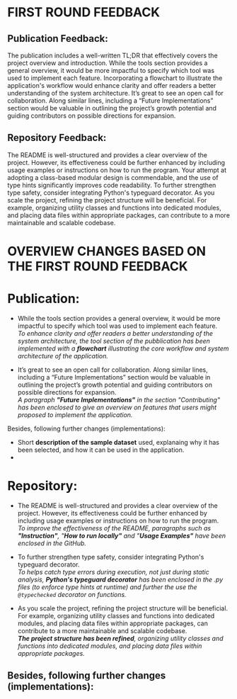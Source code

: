# FIRST ROUND FEEDBACK 

## Publication Feedback:   
The publication includes a well-written TL;DR that effectively covers the project overview and introduction. 
While the tools section provides a general overview, it would be more impactful to specify which tool was used to implement each feature. 
Incorporating a flowchart to illustrate the application's workflow would enhance clarity and offer readers a better understanding of the system architecture.
 It’s great to see an open call for collaboration. Along similar lines, including a “Future Implementations” section would be valuable in outlining 
the project’s growth potential and guiding contributors on possible directions for expansion.
 
## Repository Feedback:   
The README is well-structured and provides a clear overview of the project. However, its effectiveness could be further enhanced by including 
usage examples or instructions on how to run the program. Your attempt at adopting a class-based modular design is commendable, and the use of 
type hints significantly improves code readability. To further strengthen type safety, consider integrating Python's typeguard decorator. 
As you scale the project, refining the project structure will be beneficial. For example, organizing utility classes and functions into dedicated 
modules, and placing data files within appropriate packages, can contribute to a more maintainable and scalable codebase.


# OVERVIEW CHANGES BASED ON THE FIRST ROUND FEEDBACK 

# Publication: 
-  While the tools section provides a general overview, it would be more impactful to specify which tool was used to implement each feature.   
_To enhance clarity and offer readers a better understanding of the system architecture, the tool section of the pubblication has been implemented with 
a **flowchart** illustrating the core workflow and system architecture of the application._

- It’s great to see an open call for collaboration. Along similar lines, including a “Future Implementations” section would be valuable in outlining 
the project’s growth potential and guiding contributors on possible directions for expansion.    
_A paragraph **"Future Implementations"** in the section "Contributing" has been enclosed to give an overview on features that users might proposed to implement 
the application._  

Besides, following further changes (implementations):   
- Short **description of the sample dataset** used, explanaing why it has been selected, and how it can be used in the application.
-  



# Repository: 
- The README is well-structured and provides a clear overview of the project. However, its effectiveness could be further enhanced by including 
usage examples or instructions on how to run the program.     
_To improve the effectiveness of the README, paragraphs such as **"Instruction"**, "**How to run locally"** and "**Usage Examples"** have been enclosed in the GitHub._  

- To further strengthen type safety, consider integrating Python's typeguard decorator.   
_To helps catch type errors during execution, not just during static analysis, **Python's typeguard decorator** has been enclosed in the .py files 
(to enforce type hints at runtime) and further the use the `@typechecked` decorator on functions._  

- As you scale the project, refining the project structure will be beneficial. For example, organizing utility classes and functions into dedicated 
modules, and placing data files within appropriate packages, can contribute to a more maintainable and scalable codebase.  
_**The project structure has been refined**, organizing utility classes and functions into dedicated modules, and placing data files within appropriate packages._    

Besides, following further changes (implementations):     
- 



